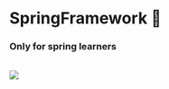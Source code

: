 # SpringFramework :rocket:
### Only for spring learners 
<br>
<img src="https://external-content.duckduckgo.com/iu/?u=https%3A%2F%2Fwww.websoptimization.com%2Fblog%2Fwp-content%2Fuploads%2F2019%2F03%2Ftop-10-reasons-to-use-spring-framework-1.jpg&f=1&nofb=1">

